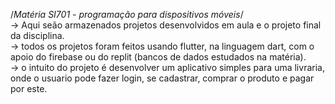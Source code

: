 /*Matéria SI701 - programação para dispositivos móveis*/<br>
  -> Aqui seão armazenados projetos desenvolvidos em aula e o projeto final da disciplina.<br>
  -> todos os projetos foram feitos usando flutter, na linguagem dart, com o apoio do firebase ou do replit (bancos de dados estudados na matéria).<br>
  -> o intuito do projeto é desenvolver um aplicativo simples para uma livraria, onde o usuario pode fazer login, se cadastrar, comprar o produto e pagar por este.<br>

